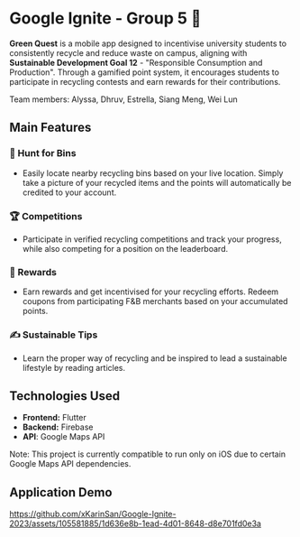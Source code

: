 # Google Ignite - Group 5 🌱

**Green Quest** is a mobile app designed to incentivise university students to consistently recycle and reduce waste on campus, aligning with **Sustainable Development Goal 12** - "Responsible Consumption and Production". Through a gamified point system, it encourages students to participate in recycling contests and earn rewards for their contributions.

Team members: Alyssa, Dhruv, Estrella, Siang Meng, Wei Lun

## Main Features

### 🔎 Hunt for Bins

- Easily locate nearby recycling bins based on your live location. Simply take a picture of your recycled items and the points will automatically be credited to your account.

### 🏆 Competitions

- Participate in verified recycling competitions and track your progress, while also competing for a position on the leaderboard.

### 🎁 Rewards

- Earn rewards and get incentivised for your recycling efforts. Redeem coupons from participating F&B merchants based on your accumulated points.

### ✍️ Sustainable Tips 
- Learn the proper way of recycling and be inspired to lead a sustainable lifestyle by reading articles.

## Technologies Used 

- **Frontend:** Flutter
- **Backend:** Firebase
- **API**: Google Maps API

Note: This project is currently compatible to run only on iOS due to certain Google Maps API dependencies. 

## Application Demo
https://github.com/xKarinSan/Google-Ignite-2023/assets/105581885/1d636e8b-1ead-4d01-8648-d8e701fd0e3a
